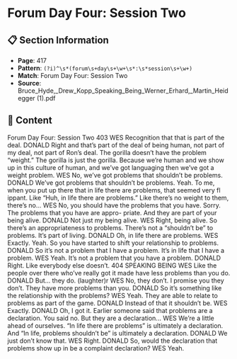 # Forum Day Four: Session Two

## 📋 Section Information

- **Page**: 417
- **Pattern**: `(?i)^\s*(forum\s+day\s+\w+\s*:\s*session\s+\w+)`
- **Match**: Forum Day Four: Session Two
- **Source**: Bruce_Hyde,_Drew_Kopp_Speaking_Being_Werner_Erhard,_Martin_Heidegger (1).pdf

## 📄 Content

Forum Day Four: Session Two
403
WES
Recognition that that is part of the deal.
DONALD
Right and that’s part of the deal of being human, not part of my deal, not part of Ron’s deal. The
gorilla doesn’t have the problem “weight.” The gorilla is just the gorilla. Because we’re human
and we show up in this culture of human, and we’ve got languaging then we’ve got a weight
problem.
WES
No, we’ve got problems that shouldn’t be problems.
DONALD
We’ve got problems that shouldn’t be problems. Yeah. To me, when you put up there that in
life there are problems, that seemed very fl ippant. Like “Huh, in life there are problems.” Like
there’s no weight to them, there’s no...
WES
No, you should have the problems that you have. Sorry. The problems that you have are appro-
priate. And they are part of your being alive.
DONALD
Not just my being alive.
WES
Right, being alive. So there’s an appropriateness to problems. There’s not a “shouldn’t be” to
problems. It’s part of living.
DONALD
Oh, in life there are problems.
WES
Exactly. Yeah. So you have started to shift your relationship to problems.
DONALD
So it’s not a problem that I have a problem. It’s in life that I have a problem.
WES
Yeah. It’s not a problem that you have a problem.
DONALD
Right. Like everybody else doesn’t.
404
SPEAKING BEING
WES
Like the people over there who’ve really got it made have less problems than you do.
DONALD
But... they do.
(laughter)r
WES
No, they don’t. I promise you they don’t. They have more problems than you.
DONALD
So it’s something like the relationship with the problems?
WES
Yeah. They are able to relate to problems as part of the game.
DONALD
Instead of that it shouldn’t be.
WES
Exactly.
DONALD
Oh, I got it. Earlier someone said that problems are a declaration. You said no. But they are a
declaration...
WES
We’re a little ahead of ourselves. “In life there are problems” is ultimately a declaration. And
“In life, problems shouldn’t be” is ultimately a declaration.
DONALD
We just don’t know that.
WES
Right.
DONALD
So, would the declaration that problems show up in be a complaint declaration?
WES
Yeah.